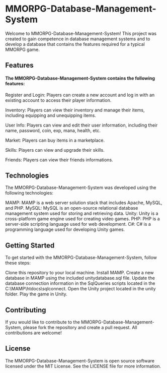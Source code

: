 # MMORPG-Database-Management-System
Welcome to MMORPG-Database-Management-System! This project was created to gain competence in database management systems and to develop a database that contains the features required for a typical MMORPG game.

## Features
#### The MMORPG-Database-Management-System contains the following features:

Register and Login: Players can create a new account and log in with an existing account to access their player information.

Inventory: Players can view their inventory and manage their items, including equipping and unequipping items.

User Info: Players can view and edit their user information, including their name, password, coin, exp, mana, health, etc.

Market: Players can buy items in a marketplace.

Skills: Players can view and upgrade their skills.

Friends: Players can view their friends informations.

## Technologies
The MMORPG-Database-Management-System was developed using the following technologies:

MAMP: MAMP is a web server solution stack that includes Apache, MySQL, and PHP.
MySQL: MySQL is an open-source relational database management system used for storing and retrieving data.
Unity: Unity is a cross-platform game engine used for creating video games.
PHP: PHP is a server-side scripting language used for web development.
C#: C# is a programming language used for developing Unity games.

## Getting Started
To get started with the MMORPG-Database-Management-System, follow these steps:

Clone this repository to your local machine.
Install MAMP.
Create a new database in MAMP using the included unitydatabase.sql file.
Update the database connection information in the SqlQueries scripts located in the C:\MAMP\htdocs\sqlconnect.
Open the Unity project located in the unity folder.
Play the game in Unity.

## Contributing
If you would like to contribute to the MMORPG-Database-Management-System, please fork the repository and create a pull request. All contributions are welcome!

## License
The MMORPG-Database-Management-System is open source software licensed under the MIT License. See the LICENSE file for more information.
